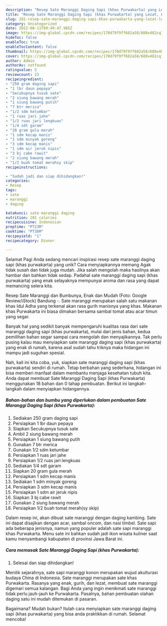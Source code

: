 ```yaml
---
description: "Resep Sate Maranggi Daging Sapi (khas Purwakarta) yang Lezat, Lezat"
title: "Resep Sate Maranggi Daging Sapi (khas Purwakarta) yang Lezat, Lezat"
slug: 281-resep-sate-maranggi-daging-sapi-khas-purwakarta-yang-lezat-lezat
category: Uncategorized
date: 2022-08-11T09:49:47.985Z
image: https://img-global.cpcdn.com/recipes/170d79f9ff682a58/680x482cq70/sate-maranggi-daging-sapi-khas-purwakarta-foto-resep-utama.jpg
hideToc: false
enableToc: true
enableTocContent: false
thumbnail: https://img-global.cpcdn.com/recipes/170d79f9ff682a58/680x482cq70/sate-maranggi-daging-sapi-khas-purwakarta-foto-resep-utama.jpg
cover: https://img-global.cpcdn.com/recipes/170d79f9ff682a58/680x482cq70/sate-maranggi-daging-sapi-khas-purwakarta-foto-resep-utama.jpg
author: Admin
authorAv: notfound
ratingvalue: 5
reviewcount: 23
recipeingredient:
- "250 gram daging sapi"
- "1 lbr daun pepaya"
- "Secukupnya tusuk sate"
- "2 siung bawang merah"
- "1 siung bawang putih"
- "7 btr merica"
- "1/2 sdm ketumbar"
- "1 ruas jari jahe"
- "1/2 ruas jari lengkuas"
- "1/4 sdt garam"
- "20 gram gula merah"
- "1 sdm kecap manis"
- "1 sdm minyak goreng"
- "3 sdm kecap manis"
- "1 sdm air jeruk nipis"
- "3 bj cabe rawit"
- "2 siung bawang merah"
- "1/2 buah tomat merahsy skip"
recipeinstructions:

- "Sudah jadi dan siap dihidangkan!"
categories:
- Resep
tags:
- sate
- maranggi
- daging

katakunci: sate maranggi daging 
nutrition: 201 calories
recipecuisine: Indonesian
preptime: "PT23M"
cooktime: "PT36M"
recipeyield: "1"
recipecategory: Dinner

---
```



Selamat Pagi Anda sedang mencari inspirasi resep sate maranggi daging sapi (khas purwakarta) yang unik? Cara menyiapkannya memang Agak tidak susah dan tidak juga mudah. Jika salah mengolah maka hasilnya akan hambar dan bahkan tidak sedap. Padahal sate maranggi daging sapi (khas purwakarta) yang enak selayaknya mempunyai aroma dan rasa yang dapat memancing selera kita.


Resep Sate Maranggi dan Bumbunya, Enak dan Mudah (Foto: Google Review/iStock) Bandung -. Sate maranggi merupakan salah satu makanan khas Idul Adha yang terkenal akan rasa gurih manisnya yang khas. Makanan khas Purwakarta ini biasa dimakan bersama sambal tomat atau acar timun yang segar.

Banyak hal yang sedikit banyak mempengaruhi kualitas rasa dari sate maranggi daging sapi (khas purwakarta), mulai dari jenis bahan, kedua pemilihan bahan segar sampai cara mengolah dan menyajikannya. Tak perlu pusing kalau mau menyiapkan sate maranggi daging sapi (khas purwakarta) yang enak di rumah, karena asal sudah tahu triknya maka hidangan ini mampu jadi suguhan spesial.


Nah, kali ini kita coba, yuk, siapkan sate maranggi daging sapi (khas purwakarta) sendiri di rumah. Tetap berbahan yang sederhana, hidangan ini bisa memberi manfaat dalam membantu menjaga kesehatan tubuh kita. Anda dapat membuat Sate Maranggi Daging Sapi (khas Purwakarta) menggunakan 18 bahan dan 0 tahap pembuatan. Berikut ini langkah-langkah dalam menyiapkan hidangannya.

<!--inarticleads1-->

##### Bahan-bahan dan bumbu yang diperlukan dalam pembuatan Sate Maranggi Daging Sapi (khas Purwakarta):

1. Sediakan 250 gram daging sapi
1. Persiapkan 1 lbr daun pepaya
1. Siapkan Secukupnya tusuk sate
1. Ambil 2 siung bawang merah
1. Persiapkan 1 siung bawang putih
1. Gunakan 7 btr merica
1. Gunakan 1/2 sdm ketumbar
1. Persiapkan 1 ruas jari jahe
1. Persiapkan 1/2 ruas jari lengkuas
1. Sediakan 1/4 sdt garam
1. Siapkan 20 gram gula merah
1. Persiapkan 1 sdm kecap manis
1. Sediakan 1 sdm minyak goreng
1. Persiapkan 3 sdm kecap manis
1. Persiapkan 1 sdm air jeruk nipis
1. Siapkan 3 bj cabe rawit
1. Gunakan 2 siung bawang merah
1. Persiapkan 1/2 buah tomat merah(sy skip)


Dalam resep ini, akan dibuat sate maranggi dengan daging kambing. Sate ini dapat disajikan dengan acar, sambal oncom, dan nasi timbel. Sate sapi ada beberapa jenisnya, namun yang populer adalah sate sapi maranggi khas Purwakarta. Menu sate ini bahkan sudah jadi ikon wisata kuliner saat kamu menyambangi kabupaten di provinsi Jawa Barat ini. 

<!--inarticleads2-->

##### Cara memasak Sate Maranggi Daging Sapi (khas Purwakarta):


1. Selesai dan siap dihidangkan!

Menilik sejarahnya, sate sapi maranggi konon merupakan wujud akulturasi budaya China di Indonesia. Sate maranggi merupakan sate khas Purwakarta. Rasanya yang enak, gurih, dan lezat, membuat sate maranggi digemari semua kalangan. Bagi Anda yang ingin menikmati sate maranggi tidak perlu jauh-jauh ke Purwakarta. Pasalnya, bahan pembuatan olahan daging satu ini mudah ditemukan di pasaran. 

Bagaimana? Mudah bukan? Itulah cara menyiapkan sate maranggi daging sapi (khas purwakarta) yang bisa anda praktikkan di rumah. Selamat mencoba!
